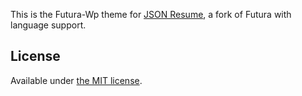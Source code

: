 This is the Futura-Wp theme for [JSON Resume](http://jsonresume.org/), a fork of Futura with language support.

## License

Available under [the MIT license](http://opensource.org/licenses/MIT).

